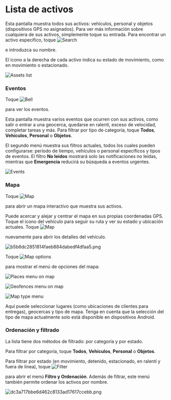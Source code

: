 # Lista de activos

Esta pantalla muestra todos sus activos: vehículos, personal y objetos (dispositivos GPS no asignados). Para ver más información sobre cualquiera de sus activos, simplemente toque su entrada. Para encontrar un activo específico, toque ![Search](attachments/1a7fe7277dab49a6970bfa6a10e7f7d1.png)

e introduzca su nombre.

El icono a la derecha de cada activo indica su estado de movimiento, como en movimiento o estacionado.

![Assets list](attachments/8300d59a3beb40bfb44bb1f4267ae86b.png)

### Eventos

Toque ![Bell](attachments/7eb396ce3e0748cd98a465e80c04a518.png)

para ver los eventos.

Esta pantalla muestra varios eventos que ocurren con sus activos, como salir o entrar a una geocerca, quedarse en ralentí, exceso de velocidad, completar tareas y más. Para filtrar por tipo de categoría, toque **Todos**, **Vehículos**, **Personal** o **Objetos**.

El segundo menú muestra sus filtros actuales, todos los cuales pueden configurarse: período de tiempo, vehículos o personal específicos y tipos de eventos. El filtro **No leídos** mostrará solo las notificaciones no leídas, mientras que **Emergencia** reducirá su búsqueda a eventos urgentes.

![Events](attachments/ecd59ab7f0af4142a0b3130e33775db2.png)

### Mapa

Toque ![Map](attachments/34b0ca914eeb43c9b1d7af8752d80a7d.png)

para abrir un mapa interactivo que muestra sus activos.

Puede acercar y alejar y centrar el mapa en sus propias coordenadas GPS. Toque el icono del vehículo para seguir su ruta y ver su estado y ubicación actuales. Toque ![Map](attachments/34b0ca914eeb43c9b1d7af8752d80a7d.png)

nuevamente para abrir los detalles del vehículo.

![b5b6dc2851814faeb884dabedf4dfaa5.png](attachments/b5b6dc2851814faeb884dabedf4dfaa5.png)

Toque ![Map options](attachments/9e702990ddf64daa9a4399f6258a7205.png)

para mostrar el menú de opciones del mapa:

![Places menu on map](attachments/d23e788f2c524fea83d7a996057c6211.jpg)

![Geofences menu on map](attachments/598b992156334d3ba0e9d643056633ce.jpg)

![Map type menu](attachments/2abacf1c8d1441d8a14a4773441864c4.jpg)

Aquí puede seleccionar lugares (como ubicaciones de clientes para entregas), geocercas y tipo de mapa. Tenga en cuenta que la selección del tipo de mapa actualmente solo está disponible en dispositivos Android.

### Ordenación y filtrado

La lista tiene dos métodos de filtrado: por categoría y por estado.

Para filtrar por categoría, toque **Todos**, **Vehículos**, **Personal** o **Objetos**.

Para filtrar por estado (en movimiento, detenido, estacionado, en ralentí y fuera de línea), toque ![Filter](attachments/662555a0e4b94bd8933558376800f22d.png)

para abrir el menú **Filtro y Ordenación**. Además de filtrar, este menú también permite ordenar los activos por nombre.

![dc3a717bbe6d462c8133ad17617ccebb.png](attachments/dc3a717bbe6d462c8133ad17617ccebb.png)
